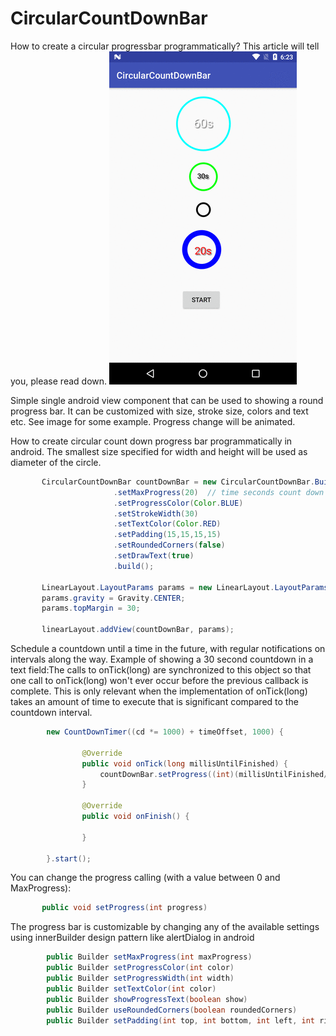 # CircularCountDownBar
How to create a circular progressbar programmatically?
This article will tell you, please read down.
![github](https://github.com/MurrayShay/Android_CircularCountDownBar/blob/master/CircularCountDownBar.gif "github")

Simple single android view component that can be used to showing a round progress bar. It can be customized with
size, stroke size, colors and text etc. See image for some example. Progress change will be animated.

How to create circular count down progress bar programmatically in android.  The smallest size specified
for width and height will be used as diameter of the circle.

``` JAVA
       CircularCountDownBar countDownBar = new CircularCountDownBar.Builder(this)
                       .setMaxProgress(20)  // time seconds count down setting
                       .setProgressColor(Color.BLUE)
                       .setStrokeWidth(30)
                       .setTextColor(Color.RED)
                       .setPadding(15,15,15,15)
                       .setRoundedCorners(false)
                       .setDrawText(true)
                       .build();

       LinearLayout.LayoutParams params = new LinearLayout.LayoutParams(350,350);
       params.gravity = Gravity.CENTER;
       params.topMargin = 30;

       linearLayout.addView(countDownBar, params);
```

Schedule a countdown until a time in the future, with regular notifications on intervals along the way.
Example of showing a 30 second countdown in a text field:The calls to onTick(long) are synchronized to
this object so that one call to onTick(long) won't ever occur before the previous callback is complete.
This is only relevant when the implementation of onTick(long) takes an amount of time to execute that is
significant compared to the countdown interval.

``` JAVA
        new CountDownTimer((cd *= 1000) + timeOffset, 1000) {

                @Override
                public void onTick(long millisUntilFinished) {
                    countDownBar.setProgress((int)(millisUntilFinished/1000));
                }

                @Override
                public void onFinish() {

                }

        }.start();
```

You can change the progress calling (with a value between 0 and MaxProgress):

``` JAVA
       public void setProgress(int progress)
```

The progress bar is customizable by changing any of the available settings
using innerBuilder design pattern like alertDialog in android

``` JAVA
        public Builder setMaxProgress(int maxProgress)
        public Builder setProgressColor(int color)
        public Builder setProgressWidth(int width)
        public Builder setTextColor(int color)
        public Builder showProgressText(boolean show)
        public Builder useRoundedCorners(boolean roundedCorners)
        public Builder setPadding(int top, int bottom, int left, int right)
```